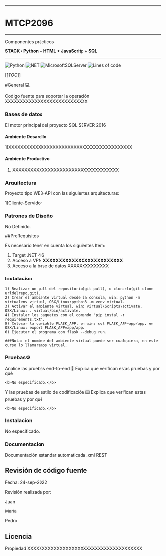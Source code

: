 ______________________________________________
# MTCP2096
________________________________________________

Componentes prácticos



**STACK : Python + HTML + JavaScritp + SQL**

________________________________________________

![Python](https://img.shields.io/static/v1?label=Python&message=3.93&color=yellow&style=?style=for-the-badge&logo=python)
![NET](https://img.shields.io/badge/.NET-512BD4?style=for-the-badge&logo=dotnet&logoColor=white)
![MicrosoftSQLServer](https://img.shields.io/badge/Microsoft%20SQL%20Sever-CC2927?style=for-the-badge&logo=microsoft%20sql%20server&logoColor=white)
![Lines of code](https://img.shields.io/tokei/lines/github/escalantem/cp032096-2?style=for-the-badge)

[[_TOC_]]

#General :computer:


Codigo fuente para soportar la operación XXXXXXXXXXXXXXXXXXXXXXXXXXXX


### Bases de datos 

El motor principal del proyecto SQL SERVER 2016



#### Ambiente Desarollo
1)XXXXXXXXXXXXXXXXXXXXXXXXXXXXXXXXXXXXXXXXXX

#### Ambiente Productivo
1) XXXXXXXXXXXXXXXXXXXXXXXXXXXXXXXXXXXX


### Arquitectura

Proyecto tipo WEB-API con las siguientes arquitecturas:

1)Cliente-Servidor


### Patrones de Diseño

No Definido.


##PreRequisitos

Es necesario tener en cuenta los siguientes Item:

1) Target .NET 4.6
2) Acceso a VPN **XXXXXXXXXXXXXXXXXXXXXXXXX**
3) Acceso a la base de datos XXXXXXXXXXXXXX


### Instalacion
~~~
1) Realizar un pull del repositorio(git pull), o clonarlo(git clone urldelrepo.git).
2) Crear el ambiente virtual desde la consola, win: python -m virtualenv virtual, OSX/Linux:python3 -m venv virtual.
3) Activar el ambiente virtual, win: virtual\Scripts\activate, OSX/Linux: . virtual/bin/activate.
4) Instalar los paquetes con el comando "pip instal -r requirements.txt".
5) Colocar la variable FLASK_APP, en win: set FLASK_APP=app/app, en OSX/Linux: export FLASK_APP=app/app.
6) Ejecutar el programa con flask --debug run.

###Nota: el nombre del ambiente virtual puede ser cualquiera, en este curso lo llamaremos virtual.
~~~


### Pruebas⚙️

Analice las pruebas end-to-end 🔩
Explica que verifican estas pruebas y por qué

~~~
<b>No especificado.</b>
~~~

Y las pruebas de estilo de codificación ⌨️
Explica que verifican estas pruebas y por qué


~~~
<b>No especificado.</b>
~~~

### Instalacion

No especificado.

### Documentacion

Documentación estandar automaticada .xml REST


## Revisión de código fuente
Fecha: 24-sep-2022



Revisión realizada por:



Juan



Maria



Pedro


## Licencia
Propiedad XXXXXXXXXXXXXXXXXXXXXXXXXXXXXXXXXXXXXXX

